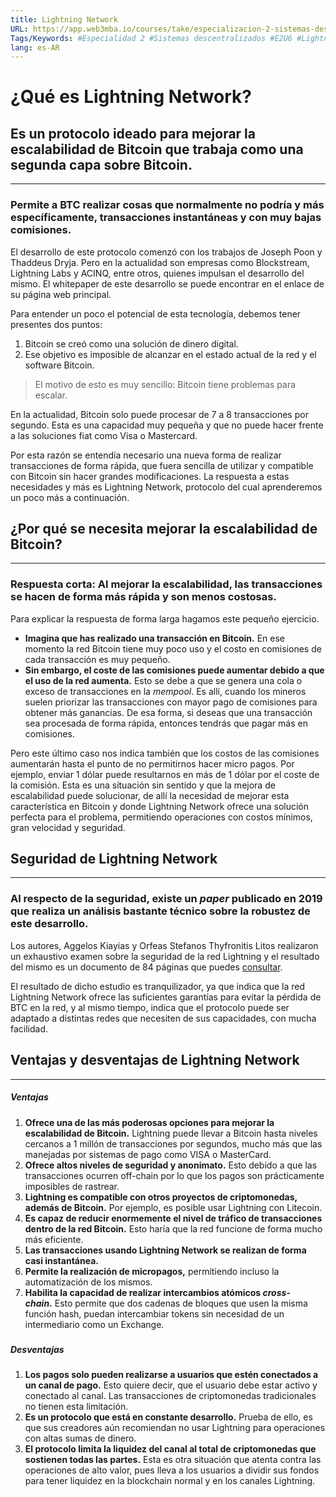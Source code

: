 ```yaml
---
title: Lightning Network
URL: https://app.web3mba.io/courses/take/especializacion-2-sistemas-descentralizados/texts/40598865-01-lightning-network
Tags/Keywords: #Especialidad 2 #Sistemas descentralizados #E2U6 #Lightning Network #
lang: es-AR
---
```

# ¿Qué es Lightning Network?

## Es un protocolo ideado para mejorar la escalabilidad de Bitcoin que trabaja como una segunda capa sobre Bitcoin.

---

### Permite a BTC realizar cosas que normalmente no podría y más específicamente, transacciones instantáneas y con muy bajas comisiones.

El desarrollo de este protocolo comenzó con los trabajos de Joseph Poon y Thaddeus Dryja. Pero en la actualidad son empresas como Blockstream, Lightning Labs y ACINQ, entre otros, quienes impulsan el desarrollo del mismo. El whitepaper de este desarrollo se puede encontrar en el enlace de su página web principal.

Para entender un poco el potencial de esta tecnología, debemos tener presentes dos puntos: 

1. Bitcoin se creó como una solución de dinero digital. 
2. Ese objetivo es imposible de alcanzar en el estado actual de la red y el software Bitcoin. 

> El motivo de esto es muy sencillo: Bitcoin tiene problemas para escalar. 

En la actualidad, Bitcoin solo puede procesar de 7 a 8 transacciones por segundo. Esta es una capacidad muy pequeña y que no puede hacer frente a las soluciones fiat como Visa o Mastercard. 

Por esta razón se entendía necesario una nueva forma de realizar transacciones de forma rápida, que fuera sencilla de utilizar y compatible con Bitcoin sin hacer grandes modificaciones. La respuesta a estas necesidades y más es Lightning Network, protocolo del cual aprenderemos un poco más a continuación.

##   

## ¿Por qué se necesita mejorar la escalabilidad de Bitcoin?

---

### **Respuesta corta:** Al mejorar la escalabilidad, las transacciones se hacen de forma más rápida y son menos costosas.

Para explicar la respuesta de forma larga hagamos este pequeño ejercicio. 

- **Imagina que has realizado una transacción en Bitcoin.** En ese momento la red Bitcoin tiene muy poco uso y el costo en comisiones de cada transacción es muy pequeño.
- **Sin embargo, el coste de las comisiones puede aumentar debido a que el uso de la red aumenta.** Esto se debe a que se genera una cola o exceso de transacciones en la _mempool_. Es allí, cuando los mineros suelen priorizar las transacciones con mayor pago de comisiones para obtener más ganancias. De esa forma, si deseas que una transacción sea procesada de forma rápida, entonces tendrás que pagar más en comisiones.

Pero este último caso nos indica también que los costos de las comisiones aumentarán hasta el punto de no permitirnos hacer micro pagos. Por ejemplo, enviar 1 dólar puede resultarnos en más de 1 dólar por el coste de la comisión. Esta es una situación sin sentido y que la mejora de escalabilidad puede solucionar, de allí la necesidad de mejorar esta característica en Bitcoin y donde Lightning Network ofrece una solución perfecta para el problema, permitiendo operaciones con costos mínimos, gran velocidad y seguridad. 

##   

## Seguridad de Lightning Network

---

### Al respecto de la seguridad, existe un _paper_ publicado en 2019 que realiza un análisis bastante técnico sobre la robustez de este desarrollo.

Los autores, Aggelos Kiayias y Orfeas Stefanos Thyfronitis Litos realizaron un exhaustivo examen sobre la seguridad de la red Lightning y el resultado del mismo es un documento de 84 páginas que puedes [consultar](https://eprint.iacr.org/2019/778.pdf).

El resultado de dicho estudio es tranquilizador, ya que indica que la red Lightning Network ofrece las suficientes garantías para evitar la pérdida de BTC en la red, y al mismo tiempo, indica que el protocolo puede ser adaptado a distintas redes que necesiten de sus capacidades, con mucha facilidad.

##   

## Ventajas y desventajas de Lightning Network

---

##### Ventajas

1. **Ofrece una de las más poderosas opciones para mejorar la escalabilidad de Bitcoin.** Lightning puede llevar a Bitcoin hasta niveles cercanos a 1 millón de transacciones por segundos, mucho más que las manejadas por sistemas de pago como VISA o MasterCard.
2. **Ofrece altos niveles de seguridad y anonimato.** Esto debido a que las transacciones ocurren off-chain por lo que los pagos son prácticamente imposibles de rastrear.
3. **Lightning es compatible con otros proyectos de criptomonedas, además de Bitcoin.** Por ejemplo, es posible usar Lightning con Litecoin. 
4. **Es capaz de reducir enormemente el nivel de tráfico de transacciones dentro de la red Bitcoin.** Esto haría que la red funcione de forma mucho más eficiente.
5. **Las transacciones usando Lightning Network se realizan de forma casi instantánea.**
6. **Permite la realización de micropagos,** permitiendo incluso la automatización de los mismos.
7. **Habilita la capacidad de realizar intercambios atómicos _cross-chain_.** Esto permite que dos cadenas de bloques que usen la misma función hash, puedan intercambiar tokens sin necesidad de un intermediario como un Exchange.

#####   

##### Desventajas

1. **Los pagos solo pueden realizarse a usuarios que estén conectados a un canal de pago.** Esto quiere decir, que el usuario debe estar activo y conectado al canal. Las transacciones de criptomonedas tradicionales no tienen esta limitación.
2. **Es un protocolo que está en constante desarrollo.** Prueba de ello, es que sus creadores aún recomiendan no usar Lightning para operaciones con altas sumas de dinero.
3. **El protocolo limita la liquidez del canal al total de criptomonedas que sostienen todas las partes.** Esta es otra situación que atenta contra las operaciones de alto valor, pues lleva a los usuarios a dividir sus fondos para tener liquidez en la blockchain normal y en los canales Lightning.
